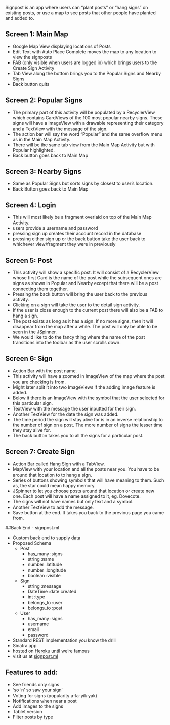 Signpost is an app where users can “plant posts” or “hang signs” on existing posts, or use a map to see posts that other people have planted and added to. 


## Screen 1: Main Map

- Google Map View displaying locations of Posts
- Edit Text with Auto Place Complete moves the map to any location to view the signposts
- FAB (only visible when users are logged in) which brings users to the Create Sign Activity
- Tab View along the bottom brings you to the Popular Signs and Nearby Signs 
- Back button quits


## Screen 2: Popular Signs

- The primary part of this activity will be populated by a RecyclerView which contains CardViews of the 100 most popular nearby signs. These signs will have a ImageView with a drawable representing their category and a TextView with the message of the sign.
- The action bar will say the word “Popular” and the same overflow menu as in the Main Map Activity.
- There will be the same tab view from the Main Map Activity but with Popular highlighted.
- Back button goes back to Main Map


## Screen 3: Nearby Signs

- Same as Popular Signs but sorts signs by closest to user’s location.
- Back Button goes back to Main Map


## Screen 4: Login 

- This will most likely be a fragment overlaid on top of the Main Map Activity. 
- users provide a username and password
- pressing sign up creates their account record in the database
- pressing either sign up or the back button take the user back to whichever view/fragment they were in previously


## Screen 5: Post

- This activity will show a specific post. It will consist of a RecyclerView whose first Card is the name of the post while the subsequent ones are signs as shown in Popular and Nearby except that there will be a post connecting them together.
- Pressing the back button will bring the user back to the previous activity.
- Clicking on a sign will take the user to the detail sign activity.
- If the user is close enough to the current post there will also be a FAB to hang a sign.
- The post exists as long as it has a sign. If no more signs, then it will disappear from the map after a while. The post will only be able to be seen in the JSpinner.
- We would like to do the fancy thing where the name of the post transitions into the toolbar as the user scrolls down.


## Screen 6: Sign

- Action Bar with the post name.
- This activity will have a zoomed in ImageView of the map where the post you are checking is from.
- Might later split it into two ImageViews if the adding image feature is added.
- Below it there is an ImageView with the symbol that the user selected for this particular sign.
- TextView with the message the user inputted for their sign.
- Another TextView for the date the sign was added. 
- The time period the sign will stay alive for is in an inverse relationship to the number of sign on a post. The more number of signs the lesser time they stay alive for.
- The back button takes you to all the signs for a particular post.


## Screen 7: Create Sign

- Action Bar called Hang Sign with a TabView.
- MapView with your location and all the posts near you. You have to be around that location to to hang a sign.
- Series of buttons showing symbols that will have meaning to them. Such as, the star could mean happy memory.
- JSpinner to let you choose posts around that location or create new one. Each post will have a name assigned to it, eg. Dovecote.
- The signs will not have names but only text and a symbol.
- Another TextView to add the message.
- Save button at the end. It takes you back to the previous page you came from.

##Back End - signpost.ml

- Custom back end to supply data
- Proposed Schema
    - Post
        - has_many :signs
        - string :name
        - number :latitude
        - number :longitude
        - boolean :visible
    - Sign
        - string :message
        - DateTime :date created
        - int :type 
        - belongs_to :user
        - belongs_to :post
    - User
        - has_many :signs
        - username
        - email
        - password
- Standard REST implementation you know the drill
- Sinatra app
- hosted on [Heroku](http://www.heroku.com) until we’re famous
- visit us at [signpost.ml](http://www.signpost.ml)

## Features to add:

- See friends only signs
- ‘so ‘n’ so saw your sign’
- Voting for signs (popularity a-la-yik yak)
- Notifications when near a post
- Add images to the signs
- Tablet version
- Filter posts by type 
